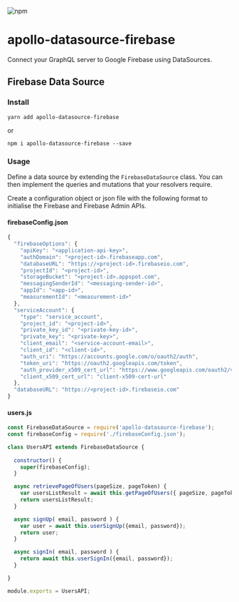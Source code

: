 ![npm](https://img.shields.io/npm/v/apollo-datasource-firebase?color=blue&style=plastic)


# apollo-datasource-firebase

Connect your GraphQL server to Google Firebase using DataSources.

## Firebase Data Source

### Install

```
yarn add apollo-datasource-firebase
```

or

```
npm i apollo-datasource-firebase --save
```

### Usage

Define a data source by extending the `FirebaseDataSource` class. You can then implement the queries and mutations that your resolvers require.

Create a configuration object or json file with the following format to initialise the Firebase and Firebase Admin APIs.

#### __firebaseConfig.json__
```javascript
{
  "firebaseOptions": {
    "apiKey": "<application-api-key>",
    "authDomain": "<project-id>.firebaseapp.com",
    "databaseURL": "https://<project-id>.firebaseio.com",
    "projectId": "<project-id>",
    "storageBucket": "<project-id>.appspot.com",
    "messagingSenderId": "<messaging-sender-id>",
    "appId": "<app-id>",
    "measurementId": "<measurement-id>"
  },
  "serviceAccount": {
    "type": "service_account",
    "project_id": "<project-id>",
    "private_key_id": "<private-key-id>",
    "private_key": "<private-key>",
    "client_email": "<service-account-email>",
    "client_id": "<client-id>",
    "auth_uri": "https://accounts.google.com/o/oauth2/auth",
    "token_uri": "https://oauth2.googleapis.com/token",
    "auth_provider_x509_cert_url": "https://www.googleapis.com/oauth2/v1/certs",
    "client_x509_cert_url": "client-x509-cert-url"
  },
  "databaseURL": "https://<project-id>.firebaseio.com" 
}
```

#### __users.js__
```javascript
const FirebaseDataSource = require('apollo-datasource-firebase');
const firebaseConfig = require('./firebaseConfig.json');

class UsersAPI extends FirebaseDataSource {
  
  constructor() {
    super(firebaseConfig);
  }

  async retrievePageOfUsers(pageSize, pageToken) {
    var usersListResult = await this.getPageOfUsers({ pageSize, pageToken });
    return usersListResult;
  }

  async signUp( email, password ) {
    var user = await this.userSignUp({email, password});
    return user;
  }

  async signIn( email, password ) {
    return await this.userSignIn({email, password});
  }

}

module.exports = UsersAPI;

```
